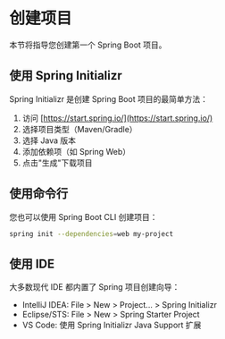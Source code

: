 # 创建项目

本节将指导您创建第一个 Spring Boot 项目。

## 使用 Spring Initializr

Spring Initializr 是创建 Spring Boot 项目的最简单方法：

1. 访问 [https://start.spring.io/](https://start.spring.io/)
2. 选择项目类型（Maven/Gradle）
3. 选择 Java 版本
4. 添加依赖项（如 Spring Web）
5. 点击"生成"下载项目

## 使用命令行

您也可以使用 Spring Boot CLI 创建项目：

```bash
spring init --dependencies=web my-project
```

## 使用 IDE

大多数现代 IDE 都内置了 Spring 项目创建向导：

- IntelliJ IDEA: File > New > Project... > Spring Initializr
- Eclipse/STS: File > New > Spring Starter Project
- VS Code: 使用 Spring Initializr Java Support 扩展 
